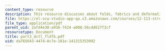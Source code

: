 ```yaml
---
content_type: resource
description: This resource discusses about folds, fabrics and deformation mechanisms.
file: https://ol-ocw-studio-app-qa.s3.amazonaws.com/courses/12-113-structural-geology-fall-2005/da76564344748c7e101e141315353992_part3_dctl_fldfb.pdf
file_type: application/pdf
parent_uid: 2afd4e30-a936-7424-a008-56cdd627f3cf
resourcetype: Document
title: part3_dctl_fldfb.pdf
uid: da765643-4474-8c7e-101e-141315353992
---
```

